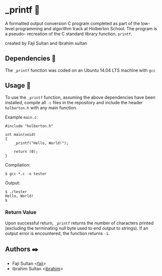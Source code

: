 # _printf :page_facing_up:

A formatted output conversion C program completed as part of the low-level
programming and algorithm track at Holberton School. The program is a pseudo-
recreation of the C standard library function, `printf`.

created by Faji Sultan and Ibrahim sultan

## Dependencies :couple:

The `_printf` function was coded on an Ubuntu 14.04 LTS machine with `gcc` 

## Usage :running:

To use the `_printf` function, assuming the above dependencies have been installed,
compile all `.c` files in the repository and include the header `holberton.h` with
any main function.

Example `main.c`:
```
#include "holberton.h"

int main(void)
{
    _printf("Hello, World!");

    return (0);
}
```

Compilation:
```
$ gcc *.c -o tester
```

Output:
```
$ ./tester
Hello, World!
$
```



### Return Value

Upon successful return, `_printf` returns the number of characters printed
(excluding the terminating null byte used to end output to strings). If an
output error is encountered, the function returns `-1`.

## Authors :black_nib:

* Faji Sultan <[faji](https://github.com/faji-75)>
* Ibrahim Sultan <[ibrahim](https://github.com/ibrahim1793)>

